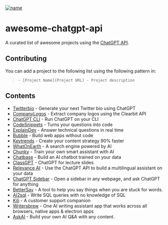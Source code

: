 [![name](http://i.creativecommons.org/p/zero/1.0/88x31.png)](http://creativecommons.org/publicdomain/zero/1.0/)

# awesome-chatgpt-api

A curated list of awesome projects using the [ChatGPT API](https://openai.com/blog/introducing-chatgpt-and-whisper-apis).

## Contributing

You can add a project to the following list using the following pattern in: 
> `- [Project Name](Project URL) - Project description`


## Contents

- [Twitterbio](https://twitterbio.com) - Generate your next Twitter bio using ChatGPT
- [CompanyLogos](https://companylogos.xyz) - Extract company logos using the Clearbit API
- [ChatGPT CLI](https://github.com/mansimov/chatgpt_cli) - Run ChatGPT on your CLI
- [CodeSnippets](https://codesnippets.ai) - Turns your questions into code
- [ExplainDev](https://explain.dev) - Answer technical questions in real time
- [Bubble](https://bubble.io) - Build web apps without code
- [Keytrends](https://keytrends.ai) - Create your content strategy 90% faster
- [WhatOnEarth](https://whatonearth.xyz) - A search engine powered by AI
- [Chunky](https://chunky.io) - Train your own smart assistant with AI
- [Chatbase](https://www.chatbase.co/) - Build an AI chatbot trained on your data
- [ClassGPT](https://github.com/benthecoder/ClassGPT) - ChatGPT for lecture slides
- [Relevance AI](https://relevanceai.com/question-answering) - Use the ChatGPT API to build a multilingual assistant on your data
- [ChatGPT Sidebar](https://chatgpt-sidebar.com/) - Open a sidebar in any webpage, and ask ChatGPT for anything
- [BetterSay](https://bettersay.ai/) - A tool to help you say things when you are stuck for words.
- [AI2sql](https://www.ai2sql.io/) - Write SQL queries with no knowledge of SQL
- [Kili](https://www.kili.so/) - A customer support companion
- [Writersbrew](https://writersbrew.app) - One AI writing assistant app that works across all browsers, native apps & electron apps
- [AskAI](https://no-code-ai-model-builder.com/ask-ai) - Build your own AI Q&A with any content. 